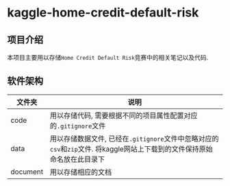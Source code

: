 # kaggle-home-credit-default-risk

## 项目介绍

本项目主要用以存储`Home Credit Default Risk`竞赛中的相关笔记以及代码.

## 软件架构

文件夹 | 说明
------ | ----
code   | 用以存储代码, 需要根据不同的项目属性配置对应的`.gitignore`文件
data   | 用以存储数据文件, 已经在`.gitignore`文件中忽略对应的`csv`和`zip`文件. 将kaggle网站上下载到的文件保持原始命名放在此目录下
document | 用以存储相应的文档
